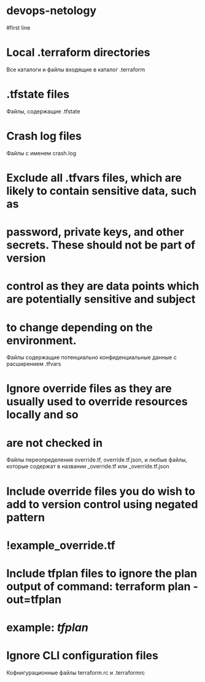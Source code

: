 # devops-netology
#first line
# Local .terraform directories
Все каталоги и файлы входящие в каталог .terraform
# .tfstate files
Файлы, содержащие .tfstate
# Crash log files
Файлы с именем crash.log
# Exclude all .tfvars files, which are likely to contain sensitive data, such as
# password, private keys, and other secrets. These should not be part of version 
# control as they are data points which are potentially sensitive and subject 
# to change depending on the environment.
Файлы содержащие потенциально конфиденциальные данные с расширением .tfvars
# Ignore override files as they are usually used to override resources locally and so
# are not checked in
Файлы переопределения override.tf, override.tf.json, и любые файлы, которые содержат в названии _override.tf или _override.tf.json
# Include override files you do wish to add to version control using negated pattern
# !example_override.tf
# Include tfplan files to ignore the plan output of command: terraform plan -out=tfplan
# example: *tfplan*
# Ignore CLI configuration files
Кофнигурационные файлы terraform.rc и .terraformrc